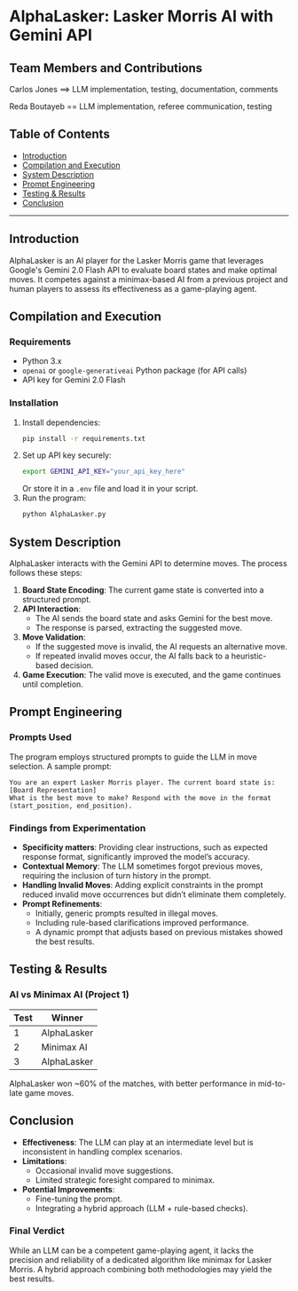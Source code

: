 # AlphaLasker: Lasker Morris AI with Gemini API

## Team Members and Contributions

Carlos Jones ==> LLM implementation, testing, documentation, comments

Reda Boutayeb == LLM implementation, referee communication, testing

## Table of Contents
- [Introduction](#introduction)
- [Compilation and Execution](#compilation-and-execution)
- [System Description](#system-description)
- [Prompt Engineering](#prompt-engineering)
- [Testing & Results](#testing--results)
- [Conclusion](#conclusion)

---

## Introduction
AlphaLasker is an AI player for the Lasker Morris game that leverages Google's Gemini 2.0 Flash API to evaluate board states and make optimal moves. It competes against a minimax-based AI from a previous project and human players to assess its effectiveness as a game-playing agent.

## Compilation and Execution
### Requirements
- Python 3.x
- `openai` or `google-generativeai` Python package (for API calls)
- API key for Gemini 2.0 Flash

### Installation

1. Install dependencies:
   ```sh
   pip install -r requirements.txt
   ```
2. Set up API key securely:
   ```sh
   export GEMINI_API_KEY="your_api_key_here"
   ```
   Or store it in a `.env` file and load it in your script.
3. Run the program:
   ```sh
   python AlphaLasker.py
   ```

## System Description
AlphaLasker interacts with the Gemini API to determine moves. The process follows these steps:
1. **Board State Encoding**: The current game state is converted into a structured prompt.
2. **API Interaction**:
   - The AI sends the board state and asks Gemini for the best move.
   - The response is parsed, extracting the suggested move.
3. **Move Validation**:
   - If the suggested move is invalid, the AI requests an alternative move.
   - If repeated invalid moves occur, the AI falls back to a heuristic-based decision.
4. **Game Execution**: The valid move is executed, and the game continues until completion.

## Prompt Engineering
### Prompts Used
The program employs structured prompts to guide the LLM in move selection. A sample prompt:
```
You are an expert Lasker Morris player. The current board state is:
[Board Representation]
What is the best move to make? Respond with the move in the format (start_position, end_position).
```

### Findings from Experimentation
- **Specificity matters**: Providing clear instructions, such as expected response format, significantly improved the model’s accuracy.
- **Contextual Memory**: The LLM sometimes forgot previous moves, requiring the inclusion of turn history in the prompt.
- **Handling Invalid Moves**: Adding explicit constraints in the prompt reduced invalid move occurrences but didn’t eliminate them completely.
- **Prompt Refinements**:
  - Initially, generic prompts resulted in illegal moves.
  - Including rule-based clarifications improved performance.
  - A dynamic prompt that adjusts based on previous mistakes showed the best results.

## Testing & Results
### AI vs Minimax AI (Project 1)
| Test | Winner |
|------|--------|
| 1    | AlphaLasker |
| 2    | Minimax AI |
| 3    | AlphaLasker |

AlphaLasker won ~60% of the matches, with better performance in mid-to-late game moves.

## Conclusion
- **Effectiveness**: The LLM can play at an intermediate level but is inconsistent in handling complex scenarios.
- **Limitations**:
  - Occasional invalid move suggestions.
  - Limited strategic foresight compared to minimax.
- **Potential Improvements**:
  - Fine-tuning the prompt.
  - Integrating a hybrid approach (LLM + rule-based checks).

### Final Verdict
While an LLM can be a competent game-playing agent, it lacks the precision and reliability of a dedicated algorithm like minimax for Lasker Morris. A hybrid approach combining both methodologies may yield the best results.

